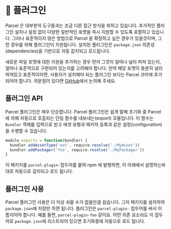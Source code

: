 # 🔌 플러그인

Parcel 은 대부분의 도구들과는 조금 다른 접근 방식을 취하고 있습니다. 추가적인 플러그인 설치나 설정 없이 다양한 일반적인 포맷을 즉시 지원할 수 있도록 포함하고 있습니다. 그러나 표준적이지 않은 방법으로 Parcel 을 확장하고 싶은 경우가 있을것이며, 그런 경우를 위해 플러그인이 지원됩니다. 설치된 플러그인은 `package.json` 의존성(dependencies)을 기반으로 자동 감지되고 로드됩니다.

새로운 파일 포맷에 대한 지원을 추가하는 경우 먼저 그것이 얼마나 널리 퍼져 있는지, 얼마나 표준적으로 구현되어 있는지를 고려해야 합니다. 만약 해당 포맷이 충분히 널리 퍼져있고 표준적이라면, 사용자가 설치해야 되는 플러그인 보다는 Parcel 코어에 추가되어야 합니다. 의문점이 있다면 [GitHub](https://github.com/parcel-bundler/parcel/issues)에서 논의해 주세요.

## 플러그인 API

Parcel 플러그인은 매우 단순합니다. Parcel 플러그인은 쉽게 말해 초기화 중 Parcel 에 의해 자동으로 호출되는 단일 함수를 내보내는(export) 모듈입니다. 이 함수는 `Bundler` 객체를 입력으로 받고 애셋 유형과 패키저 등록과 같은 설정(configuration)을 수행할 수 있습니다.

```javascript
module.exports = function(bundler) {
  bundler.addAssetType('ext', require.resolve('./MyAsset'))
  bundler.addPackager('foo', require.resolve('./MyPackager'))
}
```

이 패키지를 `parcel-plugin-`접두어를 붙여 npm 에 발행하면, 이 아래에서 설명하는바 대로 자동으로 감지되고 로드 됩니다.

## 플러그인 사용

Parcel 플러그인 사용은 더 이상 쉬울 수가 없을만큼 쉽습니다. 그저 패키지를 설치하여 `package.json`에 저장만 하면 됩니다. 플러그인은 `parcel-plugin-` 접두어를 써서 이름지어야 합니다. 예를 들면, `parcel-plugin-foo` 같이요. 어떤 의존 요소라도 이 접두어로 `package.json`에 리스트되어 있으면 초기화중에 자동으로 로드 됩니다.
